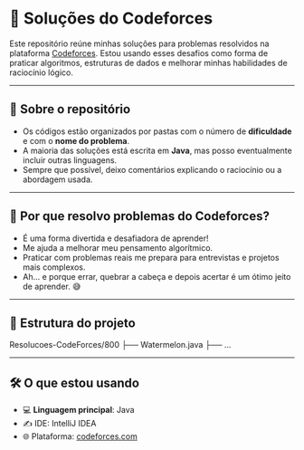 # 🧠 Soluções do Codeforces

Este repositório reúne minhas soluções para problemas resolvidos na plataforma [Codeforces](https://codeforces.com/). Estou usando esses desafios como forma de praticar algoritmos, estruturas de dados e melhorar minhas habilidades de raciocínio lógico.

---

## 📌 Sobre o repositório

- Os códigos estão organizados por pastas com o número de **dificuldade** e com o **nome do problema**.
- A maioria das soluções está escrita em **Java**, mas posso eventualmente incluir outras linguagens.
- Sempre que possível, deixo comentários explicando o raciocínio ou a abordagem usada.

---

## 🚀 Por que resolvo problemas do Codeforces?

- É uma forma divertida e desafiadora de aprender!
- Me ajuda a melhorar meu pensamento algorítmico.
- Praticar com problemas reais me prepara para entrevistas e projetos mais complexos.
- Ah... e porque errar, quebrar a cabeça e depois acertar é um ótimo jeito de aprender. 😅

---

## 📂 Estrutura do projeto

Resolucoes-CodeForces/800
├── Watermelon.java
├── ...

---

## 🛠️ O que estou usando

- 💻 **Linguagem principal**: Java
- ✍️ IDE: IntelliJ IDEA
- 🌐 Plataforma: [codeforces.com](https://codeforces.com/)
